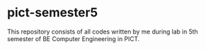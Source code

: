# pict-semester5
This repository consists of all codes written by me during lab in 5th semester of BE Computer Engineering in PICT.

